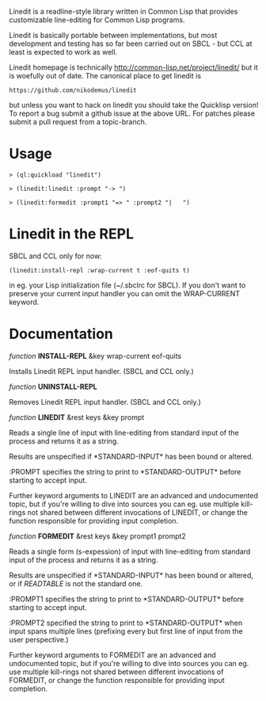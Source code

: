 Linedit is a readline-style library written in Common Lisp that
provides customizable line-editing for Common Lisp programs.

Linedit is basically portable between implementations, but most
development and testing has so far been carried out on SBCL - but CCL at
least is expected to work as well.

Linedit homepage is technically http://common-lisp.net/project/linedit/
but it is woefully out of date. The canonical place to get linedit is

    https://github.com/nikodemus/linedit

but unless you want to hack on linedit you should take the Quicklisp
version! To report a bug submit a github issue at the above URL. For
patches please submit a pull request from a topic-branch.

Usage
=====

    > (ql:quickload "linedit")

    > (linedit:linedit :prompt "-> ")

    > (linedit:formedit :prompt1 "=> " :prompt2 "|   ")


Linedit in the REPL
===================

SBCL and CCL only for now:

    (linedit:install-repl :wrap-current t :eof-quits t)

in eg. your Lisp initialization file (~/.sbclrc for SBCL). If you
don't want to preserve your current input handler you can omit the
WRAP-CURRENT keyword.

Documentation
=============

*function* __INSTALL-REPL__ &key wrap-current eof-quits

Installs Linedit REPL input handler. (SBCL and CCL only.)

*function* __UNINSTALL-REPL__

Removes Linedit REPL input handler. (SBCL and CCL only.)

*function* __LINEDIT__ &rest keys &key prompt

Reads a single line of input with line-editing from standard input of
the process and returns it as a string.

Results are unspecified if \*STANDARD-INPUT* has been bound or altered.

:PROMPT specifies the string to print to \*STANDARD-OUTPUT* before
starting to accept input.

Further keyword arguments to LINEDIT are an advanced and undocumented
topic, but if you're willing to dive into sources you can eg. use
multiple kill-rings not shared between different invocations of
LINEDIT, or change the function responsible for providing input
completion.

*function* __FORMEDIT__ &rest keys &key prompt1 prompt2

Reads a single form (s-expession) of input with line-editing from
standard input of the process and returns it as a string.

Results are unspecified if \*STANDARD-INPUT* has been bound or altered,
or if *READTABLE* is not the standard one.

:PROMPT1 specifies the string to print to \*STANDARD-OUTPUT* before
starting to accept input.

:PROMPT2 specified the string to print to \*STANDARD-OUTPUT* when input
spans multiple lines (prefixing every but first line of input from the
user perspective.)

Further keyword arguments to FORMEDIT are an advanced and undocumented
topic, but if you're willing to dive into sources you can eg. use
multiple kill-rings not shared between different invocations of
FORMEDIT, or change the function responsible for providing input
completion.

